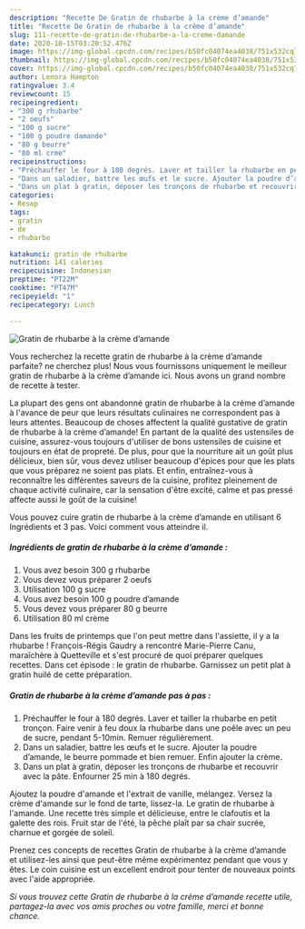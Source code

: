 ```yaml
---
description: "Recette De Gratin de rhubarbe à la crème d’amande"
title: "Recette De Gratin de rhubarbe à la crème d’amande"
slug: 111-recette-de-gratin-de-rhubarbe-a-la-creme-damande
date: 2020-10-15T03:20:52.476Z
image: https://img-global.cpcdn.com/recipes/b50fc04074ea4038/751x532cq70/gratin-de-rhubarbe-a-la-creme-damande-photo-principale-de-la-recette.jpg
thumbnail: https://img-global.cpcdn.com/recipes/b50fc04074ea4038/751x532cq70/gratin-de-rhubarbe-a-la-creme-damande-photo-principale-de-la-recette.jpg
cover: https://img-global.cpcdn.com/recipes/b50fc04074ea4038/751x532cq70/gratin-de-rhubarbe-a-la-creme-damande-photo-principale-de-la-recette.jpg
author: Lenora Hampton
ratingvalue: 3.4
reviewcount: 15
recipeingredient:
- "300 g rhubarbe"
- "2 oeufs"
- "100 g sucre"
- "100 g poudre damande"
- "80 g beurre"
- "80 ml crme"
recipeinstructions:
- "Préchauffer le four à 180 degrés. Laver et tailler la rhubarbe en petit tronçon. Faire venir à feu doux la rhubarbe dans une poêle avec un peu de sucre, pendant 5-10min. Remuer régulièrement."
- "Dans un saladier, battre les œufs et le sucre. Ajouter la poudre d’amande, le beurre pommade et bien remuer. Enfin ajouter la crème."
- "Dans un plat à gratin, déposer les tronçons de rhubarbe et recouvrir avec la pâte. Enfourner 25 min à 180 degrés."
categories:
- Resep
tags:
- gratin
- de
- rhubarbe

katakunci: gratin de rhubarbe 
nutrition: 141 calories
recipecuisine: Indonesian
preptime: "PT22M"
cooktime: "PT47M"
recipeyield: "1"
recipecategory: Lunch

---
```



![Gratin de rhubarbe à la crème d’amande](https://img-global.cpcdn.com/recipes/b50fc04074ea4038/751x532cq70/gratin-de-rhubarbe-a-la-creme-damande-photo-principale-de-la-recette.jpg)

Vous recherchez la recette gratin de rhubarbe à la crème d’amande parfaite? ne cherchez plus! Nous vous fournissons uniquement le meilleur gratin de rhubarbe à la crème d’amande ici. Nous avons un grand nombre de recette à tester.

La plupart des gens ont abandonné gratin de rhubarbe à la crème d’amande à l'avance de peur que leurs résultats culinaires ne correspondent pas à leurs attentes. Beaucoup de choses affectent la qualité gustative de gratin de rhubarbe à la crème d’amande! En partant de la qualité des ustensiles de cuisine, assurez-vous toujours d'utiliser de bons ustensiles de cuisine et toujours en état de propreté. De plus, pour que la nourriture ait un goût plus délicieux, bien sûr, vous devez utiliser beaucoup d'épices pour que les plats que vous préparez ne soient pas plats. Et enfin, entraînez-vous à reconnaître les différentes saveurs de la cuisine, profitez pleinement de chaque activité culinaire, car la sensation d'être excité, calme et pas pressé affecte aussi le goût de la cuisine!

<!--inarticleads1-->

Vous pouvez cuire gratin de rhubarbe à la crème d’amande en utilisant 6 Ingrédients et 3 pas. Voici comment vous atteindre il.

##### Ingrédients de gratin de rhubarbe à la crème d’amande :

1. Vous avez besoin 300 g rhubarbe
1. Vous devez vous préparer 2 oeufs
1. Utilisation 100 g sucre
1. Vous avez besoin 100 g poudre d’amande
1. Vous devez vous préparer 80 g beurre
1. Utilisation 80 ml crème


Dans les fruits de printemps que l&#39;on peut mettre dans l&#39;assiette, il y a la rhubarbe ! François-Régis Gaudry a rencontré Marie-Pierre Canu, maraîchère à Quetteville et s&#39;est procuré de quoi préparer quelques recettes. Dans cet épisode : le gratin de rhubarbe. Garnissez un petit plat à gratin huilé de cette préparation. 

<!--inarticleads2-->

##### Gratin de rhubarbe à la crème d’amande pas à pas :

1. Préchauffer le four à 180 degrés. Laver et tailler la rhubarbe en petit tronçon. Faire venir à feu doux la rhubarbe dans une poêle avec un peu de sucre, pendant 5-10min. Remuer régulièrement.
1. Dans un saladier, battre les œufs et le sucre. Ajouter la poudre d’amande, le beurre pommade et bien remuer. Enfin ajouter la crème.
1. Dans un plat à gratin, déposer les tronçons de rhubarbe et recouvrir avec la pâte. Enfourner 25 min à 180 degrés.


Ajoutez la poudre d&#39;amande et l&#39;extrait de vanille, mélangez. Versez la crème d&#39;amande sur le fond de tarte, lissez-la. Le gratin de rhubarbe à l&#39;amande. Une recette très simple et délicieuse, entre le clafoutis et la galette des rois. Fruit star de l&#39;été, la pêche plaît par sa chair sucrée, charnue et gorgée de soleil. 

<!--inarticleads1-->

<p>
Prenez ces concepts de recettes Gratin de rhubarbe à la crème d’amande et utilisez-les ainsi que peut-être même expérimentez pendant que vous y êtes. Le coin cuisine est un excellent endroit pour tenter de nouveaux points avec l'aide appropriée.
</p>

<p>
<i>Si vous trouvez cette Gratin de rhubarbe à la crème d’amande recette utile, partagez-la avec vos amis proches ou votre famille, merci et bonne chance.</i>
</p>
